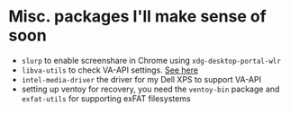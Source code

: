 # Misc. packages I'll make sense of soon
* `slurp` to enable screenshare in Chrome using `xdg-desktop-portal-wlr`
* `libva-utils` to check VA-API settings. [See here](https://wiki.archlinux.org/title/Hardware_video_acceleration)
* `intel-media-driver` the driver for my Dell XPS to support VA-API
* setting up ventoy for recovery, you need the `ventoy-bin` package and `exfat-utils` for supporting exFAT filesystems
